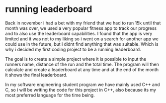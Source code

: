 # running leaderboard

Back in november i had a bet with my friend that we had to run 15k until that month was over, we used a very popular fitness app to track our progress and to also use the leaderboard capabilities. I found that the app is very limited and it was not to my liking so i went on a search for another app we could use in the future, but i didnt find anything that was suitable. Which is why i decided my first coding project to be a running leaderboard.

The goal is to create a simple project where it is possible to input the runners name, distance of the run and the total time. The program will then calculate and create a leaderboard at any time and at the end of the month it shows the final leaderboard. 

In my software engineering student program we have mainly used C++ and C, so i will be writing the code for this project in C++, also because its my most preferred language for the time being. 
